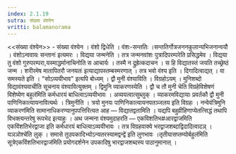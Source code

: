 ```yaml
---
index: 2.1.19
sutra: संख्या वंश्येन
vritti: balamanorama
---
```


<<संख्या वंश्येन>> - संख्या वंश्येन । वंशो द्विधेति । वंशः-सन्ततिः ।सन्ततिर्गोत्रजननकुलान्यभिजनान्वयौ । वंशोऽन्ववायः सन्तानः॑ इत्यमरः । विद्यया जन्मनेति । तत्र जन्मनवांशः पुत्रादिपरम्परेति प्रसिद्धमेव । विद्यया तु वंशो गुरुपरम्परा,यस्माद्धर्मानाचिनोति स आचार्यः । तस्मै न द्रुह्रेत्कदाचन । स हि विद्यातस्तं जयति तच्छ्रेष्ठं जन्म । शरीरमेष मातापितरौ जनयतः॑ इत्याद्यापस्तम्बस्मरणात् । तत्र भवो वंश्य इति । दिगादित्वाद्यत् । वा समस्यते इति । "सोऽव्ययीभाव" इत्यपि बोध्यम् । द्वौ मुनी वंश्याविति । विग्रहोऽयम् । मुनिशब्दो विद्यावंश्यवाचीति सूचनाय वंश्यावित्युक्तम् । द्विमुनि व्याकरणस्येति । द्वौ च तौ मुनी चेति विग्रहेविशेषणं विशेष्येण बहुल॑मिति कर्मधारयं बाधित्वाऽव्ययीभावः । अव्ययत्वात्सुब्लुक् । व्याकरमविद्यायाः प्रवर्तकौ द्वौ मुनी पाणिनिकात्यायनावित्यर्थः । त्रिमुनीति । त्रयो मुनयः पाणिनिकात्यायनपतञ्जलय इति विग्रहः । नन्वेवंत्रिमुनि व्याकरण॑मिति सामानाधिकरण्यानुपपत्तिरित्यत आह — विद्यातद्वतामिति । यद्यपि बहुव्रीहिणाप्येतत्सिद्धं तथापि विभक्त्यन्तरेषु रूपभेद इत्याहुः । अथ जन्मना वंश्यमुदाहरति — एकविशतिभ#आरद्वाजमिति एकविंशतिर्भरद्वाजा इति कर्मधारयं बाधित्वाऽव्ययीभावः । तत्र विग्रहवाक्ये भरद्वाजशब्दाद्विदादित्वादञ् ।यञञोश्चे॑ति लुक् । समासे तुउपकादिभ्योऽन्यतरस्यामद्वन्द्वे॑ इति लुगभावः ।तृतीयासप्तम्योर्बहुल॑मिति सूत्रेएकविंशतिभारद्वाज॑मिति प्रयोगदर्शनेन उपकादिषु भारद्वाजशब्दस्य पाठानुमानात् ।